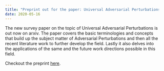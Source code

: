 ```yaml
---
title: "Preprint out for the paper: Universal Adversarial Perturbations: A Survey !"
date: 2020-05-16
---
```


The new survey paper on the topic of Universal Adversarial Perturbations is out now on arxiv. The paper covers the basic terminologies and concepts that build up the subject matter of Adversarial Perturbations and then all the recent literature work to further develop the field. Lastly it also delves into the applications of the same and the future work directions possible in this field.

Checkout the preprint [here](https://arxiv.org/abs/2005.08087).


